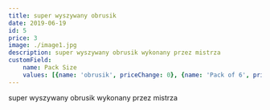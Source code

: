 ```yaml
---
title: super wyszywany obrusik
date: 2019-06-19
id: 5
price: 3
image: ./image1.jpg
description: super wyszywany obrusik wykonany przez mistrza
customField: 
    name: Pack Size
    values: [{name: 'obrusik', priceChange: 0}, {name: 'Pack of 6', priceChange: 12.00}, {name: 'Pack of 12', priceChange: 25.00}]
---
```


super wyszywany obrusik wykonany przez mistrza
